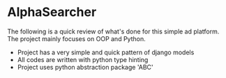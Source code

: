 
# AlphaSearcher  
  
The following is a quick review of what's done for this simple ad platform. The project mainly focuses on OOP and Python.  

 - Project has a very simple and quick pattern of django models  
 - All codes are written with python type hinting
 - Project uses python abstraction package 'ABC'